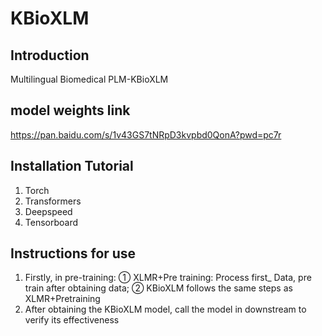 # KBioXLM
## Introduction

Multilingual Biomedical PLM-KBioXLM

## model weights link

https://pan.baidu.com/s/1v43GS7tNRpD3kvpbd0QonA?pwd=pc7r 

## Installation Tutorial

1. Torch
2. Transformers
3. Deepspeed
4. Tensorboard

## Instructions for use

1. Firstly, in pre-training: ① XLMR+Pre training: Process first_ Data, pre train after obtaining data; ② KBioXLM follows the same steps as XLMR+Pretraining
2. After obtaining the KBioXLM model, call the model in downstream to verify its effectiveness
